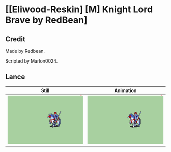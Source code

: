 # [\[Eliwood-Reskin\] \[M\] Knight Lord Brave by RedBean]

## Credit

Made by Redbean.

Scripted by Marlon0024.
	
## Lance

| Still | Animation |
| :---: | :-------: |
| ![Lance still](./Lance_000.png) | ![Lance animation](./Lance.gif) |

